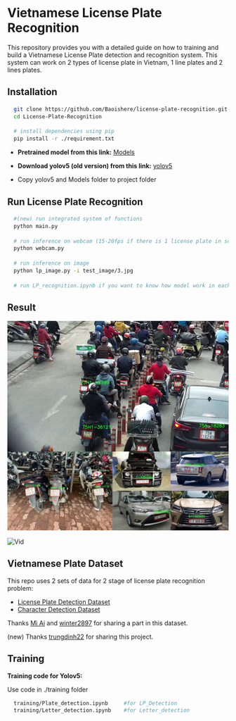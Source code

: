 # Vietnamese License Plate Recognition

This repository provides you with a detailed guide on how to training and build a Vietnamese License Plate detection and recognition system. This system can work on 2 types of license plate in Vietnam, 1 line plates and 2 lines plates.

## Installation

```bash
  git clone https://github.com/Baoishere/license-plate-recognition.git
  cd License-Plate-Recognition

  # install dependencies using pip 
  pip install -r ./requirement.txt
```

- **Pretrained model from this link:** [Models](https://drive.google.com/drive/folders/1qB8QYr-b-PWsXMO0K3mef66P_kXfhfmM?usp=sharing) 

- **Download yolov5 (old version) from this link:** [yolov5](https://drive.google.com/drive/folders/16Urwqj_x9Y_3KWLcc1cKMDOdYdhaQhxx?usp=sharing)

- Copy yolov5 and Models folder to project folder

## Run License Plate Recognition

```bash
  #(new) run integrated system of functions
  python main.py

  # run inference on webcam (15-20fps if there is 1 license plate in scene)
  python webcam.py 

  # run inference on image
  python lp_image.py -i test_image/3.jpg

  # run LP_recognition.ipynb if you want to know how model work in each step
```

## Result
![Demo 1](result/image.jpg)

![Vid](result/video_1.gif)

## Vietnamese Plate Dataset

This repo uses 2 sets of data for 2 stage of license plate recognition problem:

- [License Plate Detection Dataset](https://drive.google.com/drive/folders/1vlxqJHJzv44X6ECtxH2-FFNbcBc9DIth?usp=sharing)
- [Character Detection Dataset](https://drive.google.com/drive/folders/1wtL4to1LKBO1fBVJEWkYHSun5yh9HRho?usp=sharing)

Thanks [Mì Ai](https://www.miai.vn/thu-vien-mi-ai/) and [winter2897](https://github.com/winter2897/Real-time-Auto-License-Plate-Recognition-with-Jetson-Nano/blob/main/doc/dataset.md) for sharing a part in this dataset.

(new) Thanks [trungdinh22](https://github.com/trungdinh22) for sharing this project.

## Training

**Training code for Yolov5:**

Use code in ./training folder
```bash
  training/Plate_detection.ipynb     #for LP_Detection
  training/Letter_detection.ipynb    #for Letter_detection
```

